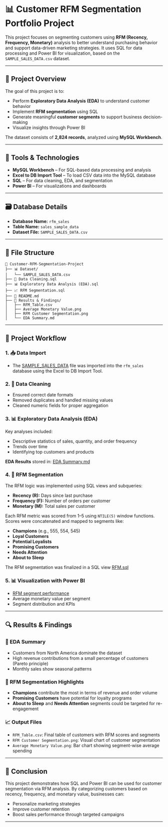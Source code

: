 # 📊 Customer RFM Segmentation Portfolio Project

This project focuses on segmenting customers using **RFM (Recency, Frequency, Monetary)** analysis to better understand purchasing behavior and support data-driven marketing strategies. It uses SQL for data processing and Power BI for visualization, based on the `SAMPLE_SALES_DATA.csv` dataset.

---

## 📁 Project Overview

The goal of this project is to:
- Perform **Exploratory Data Analysis (EDA)** to understand customer behavior
- Implement **RFM segmentation** using SQL
- Generate meaningful **customer segments** to support business decision-making
- Visualize insights through Power BI

The dataset consists of **2,824 records**, analyzed using **MySQL Workbench**.

---

## 🧰 Tools & Technologies

- **MySQL Workbench** – For SQL-based data processing and analysis
- **Excel to DB Import Tool** – To load CSV data into the MySQL database
- **SQL** – For data cleaning, EDA, and segmentation
- **Power BI** – For visualizations and dashboards

---

## 🗃️ Database Details

- **Database Name:** `rfm_sales`
- **Table Name:** `sales_sample_data`
- **Dataset File:** `SAMPLE_SALES_DATA.csv`

---

## 📂 File Structure

```
📁 Customer-RFM-Segmentation-Project
├── 📊 Dataset/
│   └── SAMPLE_SALES_DATA.csv
├── 🧼 Data Cleaning.sql
├── 📊 Exploratory Data Analysis (EDA).sql
├── 📈 RFM Segmentation.sql
├── 📄 README.md
├── 📁 Results & Findings/
│   ├── RFM_Table.csv
│   ├── Average Monetary Value.png
│   ├── RFM Customer Segmentation.png
│   └── EDA Summary.md
```

---

## 🚦 Project Workflow

### 1. 📥 Data Import
- The [SAMPLE_SALES_DATA](https://github.com/BI-with-Sabbir/SQL-Project-/blob/main/RFM%20Segmentation%20for%20Sales%20Data/SAMPLE_SALES_DATA.csv) file was imported into the `rfm_sales` database using the Excel to DB Import Tool.

### 2. 🧹 Data Cleaning
- Ensured correct date formats
- Removed duplicates and handled missing values
- Cleaned numeric fields for proper aggregation

### 3. 📊 Exploratory Data Analysis (EDA)
Key analyses included:
- Descriptive statistics of sales, quantity, and order frequency
- Trends over time
- Identifying top customers and products

**EDA Results** stored in: [EDA Summary.md](https://github.com/BI-with-Sabbir/SQL-Project-/blob/main/RFM%20Segmentation%20for%20Sales%20Data/Exploratory_Data_Analysis%20(EDA).sql)

### 4. 🧮 RFM Segmentation
The RFM logic was implemented using SQL views and subqueries:
- **Recency (R):** Days since last purchase
- **Frequency (F):** Number of orders per customer
- **Monetary (M):** Total sales per customer

Each RFM metric was scored from 1–5 using `NTILE(5)` window functions. Scores were concatenated and mapped to segments like:
- **Champions** (e.g., 555, 554, 545)
- **Loyal Customers**
- **Potential Loyalists**
- **Promising Customers**
- **Needs Attention**
- **About to Sleep**

The RFM segmentation was finalized in a SQL view [RFM.sql](https://github.com/BI-with-Sabbir/SQL-Project-/blob/main/RFM%20Segmentation%20for%20Sales%20Data/RFM%20Segmentation%20in%20SQL.sql)

### 5. 📊 Visualization with Power BI
- [RFM segment performance]()
- Average monetary value per segment
- Segment distribution and KPIs

---

## 🔍 Results & Findings

### 📄 EDA Summary
- Customers from North America dominate the dataset
- High revenue contributions from a small percentage of customers (Pareto principle)
- Monthly sales show seasonal patterns

### 🧩 RFM Segmentation Highlights
- **Champions** contribute the most in terms of revenue and order volume
- **Promising Customers** have potential for loyalty programs
- **About to Sleep** and **Needs Attention** segments could be targeted for re-engagement

### 📈 Output Files
- `RFM_Table.csv`: Final table of customers with RFM scores and segments
- `RFM Customer Segmentation.png`: Visual chart of customer segmentation
- `Average Monetary Value.png`: Bar chart showing segment-wise average spending

---

## 📌 Conclusion
This project demonstrates how SQL and Power BI can be used for customer segmentation via RFM analysis. By categorizing customers based on recency, frequency, and monetary value, businesses can:

- Personalize marketing strategies
- Improve customer retention
- Boost sales performance through targeted campaigns

---


